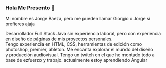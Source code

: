 ### Hola Me Presento 👋
<p>Mi nombre es Jorge Baeza, pero me pueden llamar Giorgio o Jorge si prefieres ajaja</p>
<p>Desarrollador Full Stack Java sin experiencia laboral, pero con experiencia en diseño de páginas de mis proyectos personales.</br> 
Tengo experiencia en HTML, CSS, herramientas de edición como photoshop, premier, ableton. Me encanta explorar el mundo del diseño</br>
y producción audiovisual. Tengo un twitch en el que he montado todo a base de ezfuerzo y trabajo. actualmente estoy aprendiendo Angular</br>

<!--
**giorgiobaeza/giorgiobaeza** is a ✨ _special_ ✨ repository because its `README.md` (this file) appears on your GitHub profile.

Here are some ideas to get you started:

- 🔭 I’m currently working on ...
- 🌱 I’m currently learning ...
- 👯 I’m looking to collaborate on ...
- 🤔 I’m looking for help with ...
- 💬 Ask me about ...
- 📫 How to reach me: ...
- 😄 Pronouns: ...
- ⚡ Fun fact: ...
-->
